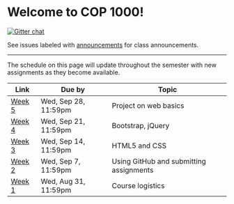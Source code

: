 # Welcome to COP 1000!

[![Gitter chat](https://badges.gitter.im/valencia-cop1000/Lobby.png)](https://gitter.im/valencia-cop1000/Lobby)

See issues labeled with [announcements](https://github.com/cop1000/cop1000/issues?q=is%3Aissue+is%3Aopen+label%3Aannouncements) for class announcements.

---

The schedule on this page will update throughout the semester with new assignments as they become available.

Link              | Due by                | Topic
---               | ---                   | ---
[Week 5](/week-5) | Wed, Sep 28, 11:59pm  | Project on web basics
[Week 4](/week-4) | Wed, Sep 21, 11:59pm  | Bootstrap, jQuery
[Week 3](/week-3) | Wed, Sep 14, 11:59pm  | HTML5 and CSS
[Week 2](/week-2) | Wed, Sep 7, 11:59pm   | Using GitHub and submitting assignments
[Week 1](/week-1) | Wed, Aug 31, 11:59pm  | Course logistics
